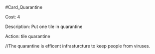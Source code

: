 #Card_Quarantine

Cost: 4

Description: Put one tile in quarantine

Action:
    tile
        quarantine

//The quarantine is efficent infrasturcture to keep people from viruses.